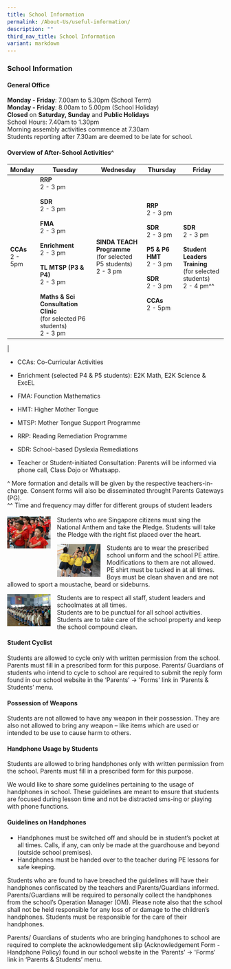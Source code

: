 ```yaml
---
title: School Information
permalink: /About-Us/useful-information/
description: ""
third_nav_title: School Information
variant: markdown
---
```

### **School Information**
#### **General Office**
**Monday - Friday**: 7.00am to 5.30pm (School Term)<br>
**Monday - Friday**: 8.00am to 5.00pm (School Holiday)<br>
**Closed**&nbsp;on&nbsp;**Saturday, Sunday**&nbsp;and&nbsp;**Public Holidays**<br>
School Hours: 7.40am to 1.30pm<br>
Morning assembly activities commence at 7.30am<br>
Students reporting after 7.30am are deemed to be late for school.

####  Overview of After-School Activities^

| Monday | Tuesday | Wednesday  | Thursday | Friday|
| -------- | -------- | -------- |  --------  | -------- |
| **CCAs**<br> 2 - 5pm    | **RRP** <br> 2 - 3 pm <br><br>**SDR** <br> 2 - 3 pm<br><br>**FMA** <br> 2 - 3 pm  <br><br>**Enrichment** <br> 2 - 3 pm <br><br>**TL MTSP (P3 &amp; P4)** <br> 2 - 3 pm  <br><br>**Maths &amp; Sci Consultation Clinic**<br> (for selected P6 students) <br> 2 - 3 pm    |  **SINDA TEACH Programme**<br>(for selected P5 students) <br> 2 - 3 pm      |**RRP** <br> 2 - 3 pm <br><br>**SDR** <br> 2 - 3 pm <br><br>**P5 &amp; P6 HMT**<br> 2 - 3 pm <br><br>**SDR** <br> 2 - 3 pm <br><br>**CCAs**<br> 2 - 5pm   |**SDR** <br> 2 - 3 pm<br> <br>**Student Leaders Training** <br>(for selected students) <br>2 - 4 pm^^   |
|
* CCAs: Co-Curricular Activities
* Enrichment (selected P4 &amp; P5 students): E2K Math, E2K Science &amp; ExcEL
* FMA: Founction Mathematics
* HMT: Higher Mother Tongue
* MTSP: Mother Tongue Support Programme
* RRP: Reading Remediation Programme
* SDR: School-based Dyslexia Remediations

* Teacher or Student-initiated Consultation: Parents will be informed via phone call, Class Dojo or Whatsapp.

^ More formation and details will be given by the respective teachers-in-charge. Consent forms will also be disseminated throught Parents Gateways (PG).<br>
^^ Time and frequency may differ for different groups of student leaders
<br><br>
<img src="/images/About%20us/SchInfo/schinfo1.jpg" style="width:20%;margin-right:15px;" align="left">Students who are Singapore citizens must sing the National Anthem and take the Pledge. Students will take the Pledge with the right fist placed over the heart.

<img src="/images/About%20us/SchInfo/schinfo2.jpg" style="width:20%;margin-right:15px;" align="left">Students are to wear the prescribed school uniform and the school PE attire. Modifications to them are not allowed. PE shirt must be tucked in at all times.&nbsp;<br>Boys must be clean shaven and are not allowed to sport a moustache, beard or sideburns.

<img src="/images/About%20us/SchInfo/schinfo3.jpg" style="width:20%;margin-right:15px;" align="left">Students are to respect all staff, student leaders and schoolmates at all times. <br>Students are to be punctual for all school activities. <br>Students are to take care of the school property and keep the school compound clean.

#### **Student Cyclist**
Students are allowed to cycle only with written permission from the school. Parents must fill in a prescribed form for this purpose.&nbsp;Parents/ Guardians of students who intend to cycle to school are required to submit the reply form found in our school website in the ‘Parents’ -&gt; 'Forms' link in ‘Parents &amp; Students’ menu.

#### **Possession of Weapons**
Students are not allowed to have any weapon in their possession. They are also not allowed to bring any weapon – like items which are used or intended to be use to cause harm to others.

#### **Handphone Usage by Students**
Students are allowed to bring handphones only with written permission from the school. Parents must fill in a prescribed form for this purpose.

We would like to share some guidelines pertaining to the usage of handphones in school. These guidelines are meant to ensure that students are focused during lesson time and not be distracted sms-ing or playing with phone functions.

#### **Guidelines on Handphones**
*   Handphones must be switched off and should be in student’s pocket at all times. Calls, if any, can only be made at the guardhouse and beyond (outside school premises).&nbsp;
*   Handphones must be handed over to the teacher during PE lessons for safe keeping.

Students who are found to have breached the guidelines will have their handphones confiscated by the teachers and Parents/Guardians informed. Parents/Guardians will be required to personally collect the handphones from the school’s Operation Manager (OM).&nbsp;Please note also that the school shall not be held responsible for any loss of or damage to the children’s&nbsp; handphones. Students must&nbsp;be responsible&nbsp;for the care of their handphones.

Parents/ Guardians of students who are bringing handphones to school are required to complete the acknowledgement slip (Acknowledgement Form - Handphone Policy) found in our school website in the ‘Parents’ -&gt; 'Forms' link in ‘Parents &amp; Students’ menu.